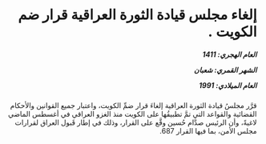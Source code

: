 <h1 dir="rtl">إلغاء مجلس قيادة الثورة العراقية قرار ضم الكويت .</h1>

<h5 dir="rtl">العام الهجري:  1411

الشهر القمري: شعبان

العام الميلادي: 1991</h5>

<p dir="rtl">قرَّر مجلسُ قيادة الثورة العراقية إلغاءَ قرار ضمِّ الكويت، واعتبار جميع القوانين والأحكام القضائية والقواعد التي تمَّ تطبيقُها على الكويت منذ الغزو العراقي في أغسطس الماضي لاغيةً، وأن الرئيس صدَّام حُسين وقَّع على القرار، وذلك في إطار قَبول العراق لقرارات مجلس الأمن، بما فيها القرار 687.</p></br>
